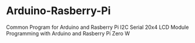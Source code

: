 # Arduino-Rasberry-Pi
Common Program for Arduino and Rasberry Pi
I2C Serial 20x4 LCD Module Programming with Arduino and Rasberry Pi Zero W
